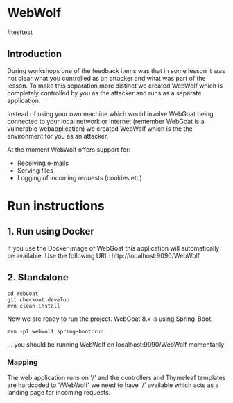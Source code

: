 # WebWolf
#testtest
## Introduction

During workshops one of the feedback items was that in some lesson it was not clear what you controlled 
as an attacker and what was part of the lesson. To make this separation more distinct we created 
WebWolf which is completely controlled by you as the attacker and runs as a separate application. 

Instead of using your own machine which would involve WebGoat being connected to your local network
or internet (remember WebGoat is a vulnerable webapplication) we created WebWolf which is the the 
environment for you as an attacker.

At the moment WebWolf offers support for:

- Receiving e-mails
- Serving files
- Logging of incoming requests (cookies etc)

# Run instructions

## 1. Run using Docker

If you use the Docker image of WebGoat this application will automatically be available. Use the following 
URL: http://localhost:9090/WebWolf

## 2. Standalone

```Shell
cd WebGoat
git checkout develop
mvn clean install
```

Now we are ready to run the project. WebGoat 8.x is using Spring-Boot.

```Shell
mvn -pl webwolf spring-boot:run
```
... you should be running WebWolf on localhost:9090/WebWolf momentarily



### Mapping

The web application runs on '/' and the controllers and Thymeleaf templates are hardcoded to '/WebWolf' we need
to have '/' available which acts as a landing page for incoming requests.
